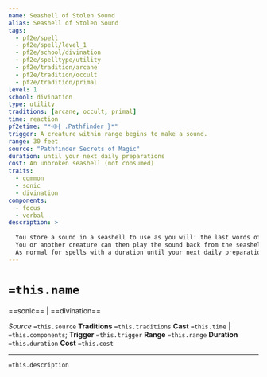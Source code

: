 ```yaml
---
name: Seashell of Stolen Sound
alias: Seashell of Stolen Sound
tags:
  - pf2e/spell
  - pf2e/spell/level_1
  - pf2e/school/divination
  - pf2e/spelltype/utility
  - pf2e/tradition/arcane
  - pf2e/tradition/occult
  - pf2e/tradition/primal
level: 1
school: divination
type: utility
traditions: [arcane, occult, primal]
time: reaction
pf2etime: "*⬲{ .Pathfinder }*"
trigger: A creature within range begins to make a sound.
range: 30 feet
source: "Pathfinder Secrets of Magic"
duration: until your next daily preparations
cost: An unbroken seashell (not consumed)
traits:
  - common
  - sonic
  - divination
components:
  - focus
  - verbal
description: >
  
  You store a sound in a seashell to use as you will: the last words of a loved one, a dragon's mighty roar, the compromising conversation between two powerful diplomats, or even more strange and secret. As part of Casting this Spell, you must present an unbroken seashell. When you Cast the Spell, magic swirls around the triggering creature, copying the sounds they make, as well as any background noise, for the next minute and storing them in the seashell.
  You or another creature can then play the sound back from the seashell during the spell's duration by Interacting with the seashell, but once the sounds have been played back, the seashell shatters and the spell ends.
  As normal for spells with a duration until your next daily preparations, you can choose to continue expending the spell slot to prolong the duration of an existing seashell of stolen sound for another day. While the spell faithfully copies the sounds around the target, it doesn't reproduce any special auditory or sonic effects of the sound.
---
```

# `=this.name`
==sonic== | ==divination==

*Source* `=this.source`
**Traditions** `=this.traditions`
**Cast** `=this.time` | `=this.components`; **Trigger** `=this.trigger`
**Range** `=this.range`
**Duration** `=this.duration`
**Cost** `=this.cost` 
***
`=this.description`